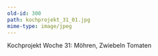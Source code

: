 ```yaml
---
old-id: 300
path: kochprojekt_31_01.jpg
mime-type: image/jpeg
---
```

Kochprojekt Woche 31:
Möhren, Zwiebeln Tomaten
